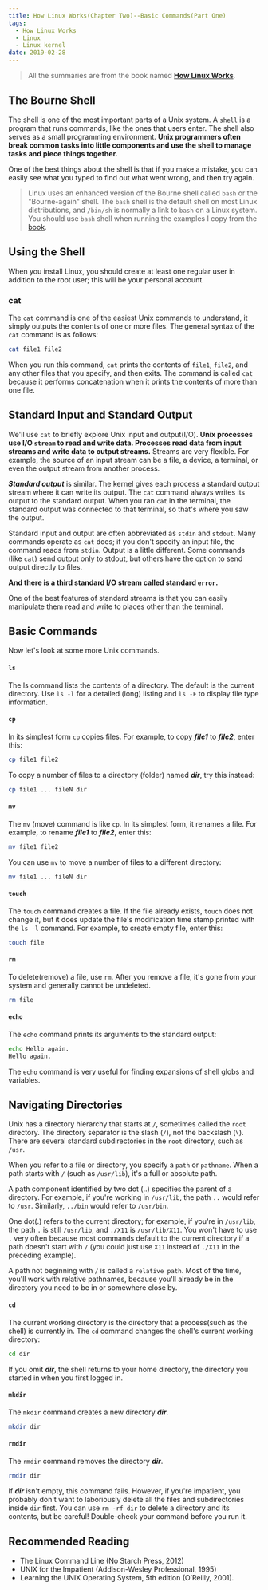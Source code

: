 ```yaml
---
title: How Linux Works(Chapter Two)--Basic Commands(Part One)
tags:
  - How Linux Works
  - Linux
  - Linux kernel
date: 2019-02-28
---
```


> All the summaries are from the book named **[How Linux Works](https://www.amazon.com/How-Linux-Works-2nd-Superuser/dp/1593275676/ref=sr_1_1?keywords=how+linux+works&qid=1551169061&s=gateway&sr=8-1)**.

## The Bourne Shell

The shell is one of the most important parts of a Unix system. A `shell` is a program that runs commands, like the ones that users enter. The shell also serves as a small programming environment. **Unix programmers often break common tasks into little components and use the shell to manage tasks and piece things together.**

One of the best things about the shell is that if you make a mistake, you can easily see what you typed to find out what went wrong, and then try again.

> Linux uses an enhanced version of the Bourne shell called `bash` or the "Bourne-again" shell. The `bash` shell is the default shell on most Linux distributions, and `/bin/sh` is normally a link to `bash` on a Linux system. You should use `bash` shell when running the examples I copy from the [book](https://www.amazon.com/How-Linux-Works-2nd-Superuser/dp/1593275676/ref=sr_1_1?keywords=how+linux+works&qid=1551169061&s=gateway&sr=8-1).

## Using the Shell

When you install Linux, you should create at least one regular user in addition to the root user; this will be your personal account.

### cat

The `cat` command is one of the easiest Unix commands to understand, it simply outputs the contents of one or more files. The general syntax of the `cat` command is as follows:

```sh
cat file1 file2
```

When you run this command, `cat` prints the contents of `file1`, `file2`, and any other files that you specify, and then exits. The command is called `cat` because it performs concatenation when it prints the contents of more than one file.

## Standard Input and Standard Output

We'll use `cat` to briefly explore Unix input and output(I/O). **Unix processes use I/O `stream` to read and write data. Processes read data from input streams and write data to output streams.** Streams are very flexible. For example, the source of an input stream can be a file, a device, a terminal, or even the output stream from another process.

***Standard output*** is similar. The kernel gives each process a standard output stream where it can write its output. The `cat` command always writes its output to the standard output. When you ran `cat` in the terminal, the standard output was connected to that terminal, so that's where you saw the output.

Standard input and output are often abbreviated as `stdin` and `stdout`. Many commands operate as `cat` does; if you don't specify an input file, the command reads from `stdin`. Output is a little different. Some commands (like `cat`) send output only to stdout, but others have the option to send output directly to files.

**And there is a third standard I/O stream called standard `error`.**

One of the best features of standard streams is that you can easily manipulate them read and write to places other than the terminal.

## Basic Commands

Now let's look at some more Unix commands.

#### `ls`

The ls command lists the contents of a directory. The default is the current directory. Use `ls -l` for a detailed (long) listing and `ls -F` to display file type information.

#### `cp`

In its simplest form `cp` copies files. For example, to copy ***file1*** to ***file2***, enter this:

```sh
cp file1 file2
```

To copy a number of files to a directory (folder) named ***dir***, try this instead:

```sh
cp file1 ... fileN dir
```

#### `mv`

The `mv` (move) command is like `cp`. In its simplest form, it renames a file. For example, to rename ***file1*** to ***file2***, enter this:

```sh
mv file1 file2
```

You can use `mv` to move a number of files to a different directory:

```sh
mv file1 ... fileN dir
```

#### `touch`

The `touch` command creates a file. If the file already exists, `touch` does not change it, but it does update the file's modification time stamp printed with the `ls -l` command. For example, to create empty file, enter this:

```sh
touch file
```

#### `rm`

To delete(remove) a file, use `rm`. After you remove a file, it's gone from your system and generally cannot be undeleted.

```sh
rm file
```

#### `echo`

The `echo` command prints its arguments to the standard output:

```sh
echo Hello again.
Hello again.
```

The `echo` command is very useful for finding expansions of shell globs and variables.

## Navigating Directories

Unix has a directory hierarchy that starts at `/`, sometimes called the `root` directory. The directory separator is the slash (`/`), not the backslash (`\`). There are several standard subdirectories in the `root` directory, such as `/usr`.

When you refer to a file or directory, you specify a `path` or `pathname`. When a path starts with `/` (such as `/usr/lib`), it's a full or absolute path.

A path component identified by two dot (..) specifies the parent of a directory. For example, if you're working in `/usr/lib`, the path `..` would refer to `/usr`. Similarly, `../bin` would refer to `/usr/bin`.

One dot(.) refers to the current directory; for example, if you're in `/usr/lib`, the path `.` is still `/usr/lib`, and `./X11` is `/usr/lib/X11`. You won't have to use `.` very often because most commands default to the current directory if a path doesn't start with `/` (you could just use `X11` instead of `./X11` in the preceding example).

A path not beginning with `/` is called a `relative path`. Most of the time, you'll work with relative pathnames, because you'll already be in the directory you need to be in or somewhere close by.

#### `cd`

The current working directory is the directory that a process(such as the shell) is currently in. The `cd` command changes the shell's current working directory:

```sh
cd dir
```

If you omit ***dir***, the shell returns to your home directory, the directory you started in when you first logged in.

#### `mkdir`

The `mkdir` command creates a new directory ***dir***.

```sh
mkdir dir
```

#### `rmdir`

The `rmdir` command removes the directory ***dir***.

```sh
rmdir dir
```

If ***dir*** isn't empty, this command fails. However, if you're impatient, you probably don't want to laboriously delete all the files and subdirectories inside `dir` first. You can use `rm -rf dir` to delete a directory and its contents, but be careful! Double-check your command before you run it.

## Recommended Reading

- The Linux Command Line (No Starch Press, 2012)
- UNIX for the Impatient (Addison-Wesley Professional, 1995)
- Learning the UNIX Operating System, 5th edition (O’Reilly, 2001).